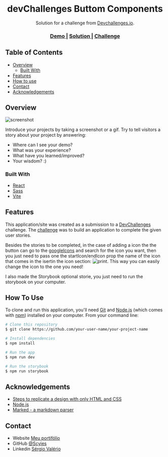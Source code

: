 <!-- Please update value in the {}  -->

<h1 align="center">devChallenges Buttom Components</h1>

<div align="center">
   Solution for a challenge from  <a href="http://devchallenges.io" target="_blank">Devchallenges.io</a>.
</div>

<div align="center">
  <h3>
    <a href="https://devchallenges-button-one.vercel.app/">
      Demo
    </a>
    <span> | </span>
    <a href="https://github.com/Scyies/devchallenges-Button-Component">
      Solution
    </a>
    <span> | </span>
    <a href="https://devchallenges.io/challenges/ohgVTyJCbm5OZyTB2gNY">
      Challenge
    </a>
  </h3>
</div>

<!-- TABLE OF CONTENTS -->

## Table of Contents

- [Overview](#overview)
  - [Built With](#built-with)
- [Features](#features)
- [How to use](#how-to-use)
- [Contact](#contact)
- [Acknowledgements](#acknowledgements)

<!-- OVERVIEW -->

## Overview

![screenshot](https://imgur.com/exgEkg7)

Introduce your projects by taking a screenshot or a gif. Try to tell visitors a story about your project by answering:

- Where can I see your demo?
- What was your experience?
- What have you learned/improved?
- Your wisdom? :)

### Built With

<!-- This section should list any major frameworks that you built your project using. Here are a few examples.-->

- [React](https://reactjs.org/)
- [Sass](https://sass-lang.com/)
- [Vite](https://vitejs.dev/)

## Features

<!-- List the features of your application or follow the template. Don't share the figma file here :) -->

This application/site was created as a submission to a [DevChallenges](https://devchallenges.io/challenges) challenge. The [challenge](https://devchallenges.io/challenges/ohgVTyJCbm5OZyTB2gNY) was to build an application to complete the given user stories.

Besides the stories to be completed, in the case of adding a icon the the button can go to the [googleIcons](https://fonts.google.com/icons) and search for the icon you want, then you just need to pass one the startIcon/endIcon prop the name of the icon that comes in the isertin the icon section: ![print](https://imgur.com/a/Os83gNL).
This way you can easily change the icon to the one you need!

I also made the Storybook optional storie, you just need to run the storybook on your computer.

## How To Use

<!-- This is an example, please update according to your application -->

To clone and run this application, you'll need [Git](https://git-scm.com) and [Node.js](https://nodejs.org/en/download/) (which comes with [npm](http://npmjs.com)) installed on your computer. From your command line:

```bash
# Clone this repository
$ git clone https://github.com/your-user-name/your-project-name

# Install dependencies
$ npm install

# Run the app
$ npm run dev

# Run the storybook
$ npm run storybook
```

## Acknowledgements

<!-- This section should list any articles or add-ons/plugins that helps you to complete the project. This is optional but it will help you in the future. For exmpale -->

- [Steps to replicate a design with only HTML and CSS](https://devchallenges-blogs.web.app/how-to-replicate-design/)
- [Node.js](https://nodejs.org/)
- [Marked - a markdown parser](https://github.com/chjj/marked)

## Contact

- Website [Meu portifólio](https://scyies.vercel.app/)
- GitHub [@Scyies](https://github.com/Scyies)
- Linkedin [Sérgio Valério](https://www.linkedin.com/in/sergio-valerio/)
